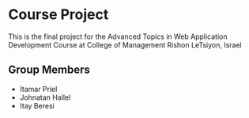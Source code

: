 # Course Project

This is the final project for the Advanced Topics in Web Application Development Course at College of Management Rishon LeTsiyon, Israel

## Group Members

* Itamar Priel
* Johnatan Hallel
* Itay Beresi
